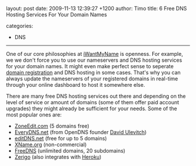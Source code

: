 layout: post
date: 2009-11-13 12:39:27 +1200
author: Timo
title: 6 Free DNS Hosting Services For Your Domain Names

categories:
  - DNS

----

One of our core philosophies at [iWantMyName](https://iwantmyname.com "Domain") is openness. For example, we we don't force you to use our nameservers and DNS hosting services for your domain names. It might even make perfect sense to seperate [domain registration](https://iwantmyname.com/domains "Register Domain") and DNS hosting in some cases. That's why you can always update the nameservers of your registered domains in real-time through your online dashboard to host it somewhere else.

There are many free DNS hosting services out there and depending on the level of service or amount of domains (some of them offer paid account upgrades) they might already be sufficient for your needs. Some of the most popular ones are:

*   [ZoneEdit.com](http://www.zoneedit.com) (5 domains free)
*   [EveryDNS.net](http://www.everydns.com) (from OpenDNS founder [David Ulevitch](http://david.ulevitch.com/))
*   [editDNS.net](http://free.editdns.net) (free for up to 5 domains)
*   [XName.org](http://www.xname.org) (non-commercial)
*   [FreeDNS](http://freedns.afraid.org) (unlimited domains, 20 subdomains)
*   [Zerigo](http://www.zerigo.com/managed-dns) (also integrates with [Heroku](http://addons.heroku.com/zerigo_dns))
